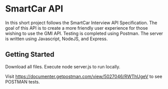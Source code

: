 # SmartCar API 

In this short project follows the SmartCar Interview API Specification. The goal of this API is to create a more friendly user experience for those wishing to use the GMI API.
Testing is completed using Postman. The server is written using Javascript, NodeJS, and Express.

## Getting Started

Download all files. Execute node server.js to run locally.

Visit https://documenter.getpostman.com/view/5027046/RWThUgeV to see POSTMAN tests. 
